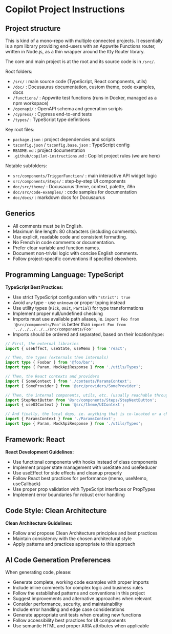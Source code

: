 # Copilot Project Instructions

## Project structure

This is kind of a mono-repo with multiple connected projects. It essentially is a npm library providing end-users with an Appwrite Functions router, written in Node.js, as a thin wrapper around the Itty Router library.

The core and main project is at the root and its source code is in `/src/`.

Root folders:

- `/src/` : main source code (TypeScript, React components, utils)
- `/doc/` : Docusaurus documentation, custom theme, code examples, docs
- `/functions/` : Appwrite test functions (runs in Docker, managed as a npm workspace)
- `/openapi/` : OpenAPI schema and generation scripts
- `/cypress/` : Cypress end-to-end tests
- `/types/` : TypeScript type definitions

Key root files:

- `package.json` : project dependencies and scripts
- `tsconfig.json` / `tsconfig.base.json` : TypeScript config
- `README.md` : project documentation
- `.github/copilot-instructions.md` : Copilot project rules (we are here)

Notable subfolders:

- `src/components/TriggerFunction/` : main interactive API widget logic
- `src/components/Steps/` : step-by-step UI components
- `doc/src/theme/` : Docusaurus theme, context, palette, i18n
- `doc/src/code-examples/` : code samples for documentation
- `doc/docs/` : markdown docs for Docusaurus

## Generics

- All comments must be in English.
- Maximum line length: 80 characters (including comments).
- Use explicit, readable code and consistent formatting.
- No French in code comments or documentation.
- Prefer clear variable and function names.
- Document non-trivial logic with concise English comments.
- Follow project-specific conventions if specified elsewhere.

## Programming Language: TypeScript

**TypeScript Best Practices:**

- Use strict TypeScript configuration with `"strict": true`
- Avoid `any` type - use `unknown` or proper typing instead
- Use utility types (`Pick`, `Omit`, `Partial`) for type transformations
- Implement proper null/undefined checking
- Imports must use available path aliases, ie. `import Foo from '@src/components/Foo'` is better than `import Foo from '../../../../../src/components/Foo'`
- Imports should be ordered and separated, based on their location/type:

```ts
// First, the external libraries
import { useEffect, useState, useMemo } from 'react';

// Then, the types (externals then internals)
import type { Foobar } from '@foo/bar';
import type { Param, MockApiResponse } from './utils/Types';

// Then, the React contexts and providers
import { SomeContext } from './contexts/ParamsContext';
import { SomeProvider } from '@src/providers/SomeProvider';

// Then, the internal components, utils, etc. (usually reachable through an @alias)
import StepNextButton from '@src/components/Steps/StepNextButton';
import { useUIContext } from '@src/theme/UIContext';

// And finally, the local deps, ie. anything that is co-located or a child
import { ParamsContext } from './ParamsContext';
import type { Param, MockApiResponse } from './utils/Types';
```

## Framework: React

**React Development Guidelines:**

- Use functional components with hooks instead of class components
- Implement proper state management with useState and useReducer
- Use useEffect for side effects and cleanup properly
- Follow React best practices for performance (memo, useMemo, useCallback)
- Use proper prop validation with TypeScript interfaces or PropTypes
- Implement error boundaries for robust error handling

## Code Style: Clean Architecture

**Clean Architecture Guidelines:**

- Follow and propose Clean Architecture principles and best practices
- Maintain consistency with the chosen architectural style
- Apply patterns and practices appropriate to this approach

## AI Code Generation Preferences

When generating code, please:

- Generate complete, working code examples with proper imports
- Include inline comments for complex logic and business rules
- Follow the established patterns and conventions in this project
- Suggest improvements and alternative approaches when relevant
- Consider performance, security, and maintainability
- Include error handling and edge case considerations
- Generate appropriate unit tests when creating new functions
- Follow accessibility best practices for UI components
- Use semantic HTML and proper ARIA attributes when applicable
